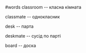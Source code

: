 #words 
classroom -- класна кімната
<!--SR:!2022-11-07,4,270-->
classmate -- однокласник
<!--SR:!2022-11-06,3,250-->
desk -- парта
<!--SR:!2022-11-06,3,250-->
deskmate -- сусід по парті
<!--SR:!2022-11-06,3,250-->
board -- доска
<!--SR:!2022-11-07,4,270-->